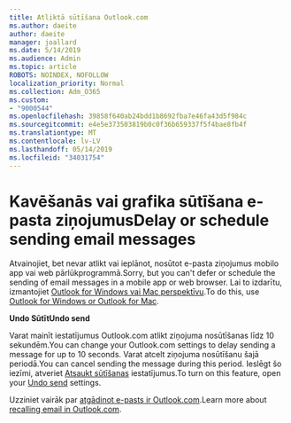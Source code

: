 ```yaml
---
title: Atliktā sūtīšana Outlook.com
ms.author: daeite
author: daeite
manager: joallard
ms.date: 5/14/2019
ms.audience: Admin
ms.topic: article
ROBOTS: NOINDEX, NOFOLLOW
localization_priority: Normal
ms.collection: Adm_O365
ms.custom:
- "9000544"
ms.openlocfilehash: 39858f640ab24bdd1b8692fba7e46fa43d5f984c
ms.sourcegitcommit: e4e5e373503819b0c0f36b659337f5f4bae8fb4f
ms.translationtype: MT
ms.contentlocale: lv-LV
ms.lasthandoff: 05/14/2019
ms.locfileid: "34031754"
---
```

# <a name="delay-or-schedule-sending-email-messages"></a><span data-ttu-id="b9cd3-102">Kavēšanās vai grafika sūtīšana e-pasta ziņojumus</span><span class="sxs-lookup"><span data-stu-id="b9cd3-102">Delay or schedule sending email messages</span></span>

<span data-ttu-id="b9cd3-103">Atvainojiet, bet nevar atlikt vai ieplānot, nosūtot e-pasta ziņojumus mobilo app vai web pārlūkprogrammā.</span><span class="sxs-lookup"><span data-stu-id="b9cd3-103">Sorry, but you can't defer or schedule the sending of email messages in a mobile app or web browser.</span></span> <span data-ttu-id="b9cd3-104">Lai to izdarītu, izmantojiet [Outlook for Windows vai Mac perspektīvu](https://products.office.com/outlook/email-and-calendar-software-microsoft-outlook).</span><span class="sxs-lookup"><span data-stu-id="b9cd3-104">To do this, use [Outlook for Windows or Outlook for Mac](https://products.office.com/outlook/email-and-calendar-software-microsoft-outlook).</span></span>

<span data-ttu-id="b9cd3-105">**Undo Sūtīt**</span><span class="sxs-lookup"><span data-stu-id="b9cd3-105">**Undo send**</span></span>

<span data-ttu-id="b9cd3-106">Varat mainīt iestatījumus Outlook.com atlikt ziņojuma nosūtīšanas līdz 10 sekundēm.</span><span class="sxs-lookup"><span data-stu-id="b9cd3-106">You can change your Outlook.com settings to delay sending a message for up to 10 seconds.</span></span> <span data-ttu-id="b9cd3-107">Varat atcelt ziņojuma nosūtīšanu šajā periodā.</span><span class="sxs-lookup"><span data-stu-id="b9cd3-107">You can cancel sending the message during this period.</span></span> <span data-ttu-id="b9cd3-108">Ieslēgt šo iezīmi, atveriet [Atsaukt sūtīšanas](https://outlook.live.com/mail/options/mail/messageContent/undoSend) iestatījumus.</span><span class="sxs-lookup"><span data-stu-id="b9cd3-108">To turn on this feature, open your [Undo send](https://outlook.live.com/mail/options/mail/messageContent/undoSend) settings.</span></span>

<span data-ttu-id="b9cd3-109">Uzziniet vairāk par [atgādinot e-pasts ir Outlook.com](https://support.office.com/article/c069ddde-5282-4085-8f4c-d7b133324f8a).</span><span class="sxs-lookup"><span data-stu-id="b9cd3-109">Learn more about [recalling email in Outlook.com](https://support.office.com/article/c069ddde-5282-4085-8f4c-d7b133324f8a).</span></span>